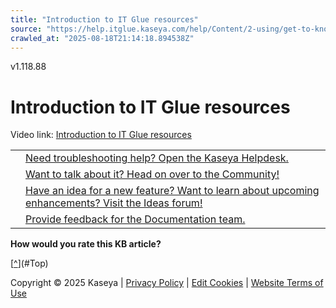 ```yaml
---
title: "Introduction to IT Glue resources"
source: "https://help.itglue.kaseya.com/help/Content/2-using/get-to-know-it-glue/introduction-to-it-glue-resources.html"
crawled_at: "2025-08-18T21:14:18.894538Z"
---
```


v1.118.88

# Introduction to IT Glue resources

Video link: [Introduction to IT Glue resources](https://player.vimeo.com/video/858917154)

|  |  |
| --- | --- |
|  | [Need troubleshooting help? Open the Kaseya Helpdesk.](https://helpdesk.kaseya.com/) |
|  | [Want to talk about it? Head on over to the Community!](https://community.kaseya.com/it-operations) |
|  | [Have an idea for a new feature? Want to learn about upcoming enhancements? Visit the Ideas forum!](https://community.kaseya.com/ideas/categories/ITGlue-ideas-portal) |
|  | [Provide feedback for the Documentation team.](javascript:(function()%7BSendLinkByMail()%3B%7D)()%3B) |

**How would you rate this KB article?**

[[^](#Top)](#Top)

Copyright © 2025 Kaseya | [Privacy Policy](https://www.kaseya.com/legal/kaseya-privacy-statement/) | [Edit Cookies](#) | [Website Terms of Use](https://www.kaseya.com/legal/website-terms-of-use/)
